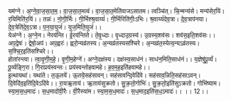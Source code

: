 

  
यम॑ग्ने। अ॒ग्ने॒वा॒ज॒सा॒त॒म॒। वा॒ज॒सा॒त॒मत्वं। वा॒ज॒सा॒त॒मेति॑वाजऽसातम। त्वञ्चि॑त्। चि॒न्मन्य॑से। मन्य॑सेर॒यिं। र॒यिमिति॑र॒यिं।। तन्नः॑। नो॒गी॒र्भिः। गी॒र्भिश्श्र॒वाय्यं॑। गी॒र्भिरिति॑गीः॒ऽभिः। श्र॒वाय्यं॑देव॒त्रा। दे॒व॒त्राप॑नया। दे॒व॒त्रेति॑दे॒व॒ऽत्रा। प॒न॒या॒युजं॑। युज॒मिति॒युजं॑।।  
येअ॑ग्ने। अ॒ग्ने॒न। नेरय॑न्ति। ई॒रय॑न्तिते। ते॒वृ॒ध्दाः। वृ॒ध्दाउ॒ग्रस्य॑। उ॒ग्रस्य॒शव॑सः। शव॑स॒इति॒शव॑सः।। अप॒द्वेषः॑। द्वेषो॒अप॑। अप॒ह्वरः॑। ह्वरो॒न्यव्र॑तस्य। अ॒न्यव्र॑तस्यसश्चिरे। अ॒न्यव्र॑त॒स्येत्य॒न्यऽव्र॑तस्य। स॒श्चि॒र॒इति॑सश्चिरे।।  
होता॑रन्त्वा। त्वा॒वृ॒णी॒म॒हे॒। वृ॒णी॒म॒हेग्ने॑। अग्ने॒दक्ष॑स्य। दक्ष॑स्य॒साध॑नं। साध॑न॒मिति॒साध॑नं।। य॒ज्ञेषु॑पू॒र्व्यं। पू॒र्व्यङ्गि॒रा। गि॒राप्रय॑स्वन्तः। प्रय॑स्वन्तोहवामहे। ह॒व॒म॒ह॒इति॑हवामहे।।  
इ॒त्थायथा॑। यथा॑ते। त॒ऊ॒तये॑। ऊ॒तये॒सह॑सावन्। सह॑सावन्दि॒वेदि॑वे। सह॑साव॒न्निति॒सह॑साऽवन्। दि॒वेदि॑व॒इति॑दि॒वेऽदि॑वे।। रा॒यऋ॒ताय॑। ऋ॒ताय॑सुक्रतो। सु॒क्र॒तो॒गोभिः॑। सु॒क्र॒तो॒इति॑सुऽक्रतो। गोभि॑ष्याम। स्या॒म॒स॒ध॒मादः॑। स॒ध॒मादो॑वी॒रैः। वी॒रैस्या॑म। स्या॒म॒स॒ध॒मादः॑। स॒ध॒माद॒इति॑स॒ध॒ऽमादः॑।। ।। 12।।  
